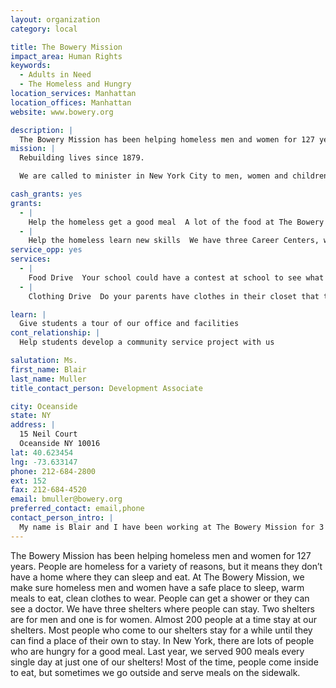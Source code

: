 ```yaml
---
layout: organization
category: local

title: The Bowery Mission
impact_area: Human Rights
keywords: 
  - Adults in Need
  - The Homeless and Hungry
location_services: Manhattan
location_offices: Manhattan
website: www.bowery.org

description: |
  The Bowery Mission has been helping homeless men and women for 127 years.  People are homeless for a variety of reasons, but it means they don’t have a home where they can sleep and eat.  At The Bowery Mission, we make sure homeless men and women have a safe place to sleep, warm meals to eat, clean clothes to wear.  People can get a shower or they can see a doctor.  We have three shelters where people can stay.  Two shelters are for men and one is for women.  Almost 200 people at a time stay at our shelters.  Most people who come to our shelters stay for a while until they can find a place of their own to stay.  In New York, there are lots of people who are hungry for a good meal.  Last year, we served 900 meals every single day at just one of our shelters!  Most of the time, people come inside to eat, but sometimes we go outside and serve meals on the sidewalk.
mission: |
  Rebuilding lives since 1879.

  We are called to minister in New York City to men, women and children caught in cycles of poverty, hopelessness and dependencies of many kinds, and to see their lives transformed to hope, joy, lasting productivity and eternal life through the power of Jesus Christ. 

cash_grants: yes
grants: 
  - |
    Help the homeless get a good meal  A lot of the food at The Bowery Mission is donated, so it costs us only $1.59 for each meal we serve.  It’s a real bargain!  You could figure out how many meals you want to buy.  You could buy 100 meals for $159 or 200 meals for $318 or 300 meals for $477.
  - |
    Help the homeless learn new skills  We have three Career Centers, where men and women can learn how to use computers or be trained in other skills.  Some men and women who never finished high school can earn their diplomas at our Career Centers.  It costs $155 to run a Career Center for one day.  You can decide how many days you would like to sponsor: two days cost $310 and three days cost $620.
service_opp: yes
services: 
  - |
    Food Drive  Your school could have a contest at school to see what class could collect the most food for the homeless.  Before you start, be sure to ask us at The Bowery Mission what kinds of food we need the most.  For one week, students can bring the food to school.  At the end of the contest, you can have prizes for the winning class.
  - |
    Clothing Drive  Do your parents have clothes in their closet that they never wear?  What about your friends’ parents?  You could ask them to share their clothes with the homeless.  Then you could get someone to take all of the clothes and drop them off at The Bowery Mission.

learn: |
  Give students a tour of our office and facilities
cont_relationship: |
  Help students develop a community service project with us

salutation: Ms.
first_name: Blair
last_name: Muller
title_contact_person: Development Associate

city: Oceanside
state: NY
address: |
  15 Neil Court  
  Oceanside NY 10016
lat: 40.623454
lng: -73.633147
phone: 212-684-2800
ext: 152
fax: 212-684-4520
email: bmuller@bowery.org
preferred_contact: email,phone
contact_person_intro: |
  My name is Blair and I have been working at The Bowery Mission for 3 years.  At The Bowery Mission, I help to raise money through fundraising events.  These events bring awareness to what The Bowery Mission does and also raises money to fund our programs and help feed those in need.  Fundraising events are just one way that people choose to give.  I have not worked with Common Cents schools in the past, but I look forward to meeting you!
---
```

The Bowery Mission has been helping homeless men and women for 127 years.  People are homeless for a variety of reasons, but it means they don’t have a home where they can sleep and eat.  At The Bowery Mission, we make sure homeless men and women have a safe place to sleep, warm meals to eat, clean clothes to wear.  People can get a shower or they can see a doctor.  We have three shelters where people can stay.  Two shelters are for men and one is for women.  Almost 200 people at a time stay at our shelters.  Most people who come to our shelters stay for a while until they can find a place of their own to stay.  In New York, there are lots of people who are hungry for a good meal.  Last year, we served 900 meals every single day at just one of our shelters!  Most of the time, people come inside to eat, but sometimes we go outside and serve meals on the sidewalk.